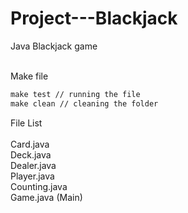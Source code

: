 # Project---Blackjack
Java Blackjack game<br /><br />

Make file<br />
```makefile
make test // running the file
make clean // cleaning the folder
```

File List<br /><br />
Card.java<br />
Deck.java<br />
Dealer.java<br />
Player.java<br />
Counting.java<br />
Game.java (Main)<br />